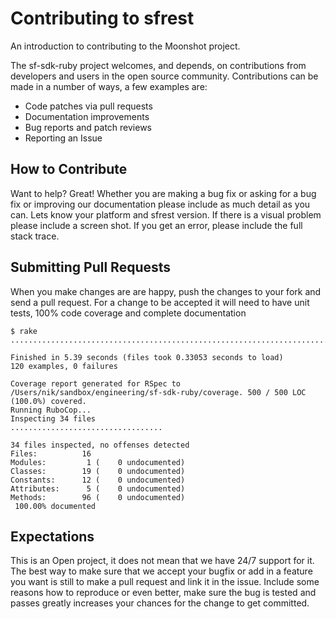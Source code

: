 # Contributing to sfrest
An introduction to contributing to the Moonshot project.

The sf-sdk-ruby project welcomes, and depends, on contributions from
developers and users in the open source community. Contributions can
be made in a number of ways, a few examples are:

- Code patches via pull requests
- Documentation improvements
- Bug reports and patch reviews
- Reporting an Issue

## How to Contribute

Want to help?  Great! Whether you are making a bug fix or asking
for a bug fix or improving our documentation please include as much
detail as you can.  Lets know your platform and sfrest version. If
there is a visual problem please include a screen shot.  If you get an
error, please include the full stack trace.

## Submitting Pull Requests

When you make changes are are happy, push the changes to your fork and
send a pull request.  For a change to be accepted it will need to have
unit tests, 100% code coverage and complete documentation

```shell
$ rake
........................................................................................................................

Finished in 5.39 seconds (files took 0.33053 seconds to load)
120 examples, 0 failures

Coverage report generated for RSpec to /Users/nik/sandbox/engineering/sf-sdk-ruby/coverage. 500 / 500 LOC (100.0%) covered.
Running RuboCop...
Inspecting 34 files
..................................

34 files inspected, no offenses detected
Files:          16
Modules:         1 (    0 undocumented)
Classes:        19 (    0 undocumented)
Constants:      12 (    0 undocumented)
Attributes:      5 (    0 undocumented)
Methods:        96 (    0 undocumented)
 100.00% documented
```

## Expectations
This is an Open project, it does not mean that we have 24/7 support for it.
The best way to make sure that we accept your bugfix or add in a feature you
want is still to make a pull request and link it in the issue. Include
some reasons how to reproduce or even better, make sure the bug is tested
and passes greatly increases your chances for the change to get committed.
